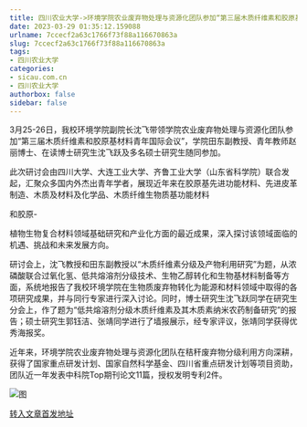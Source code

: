 ```yaml
---
title: 四川农业大学->环境学院农业废弃物处理与资源化团队参加“第三届木质纤维素和胶原基材料青年国际会议” | sicau.com.cn
date: 2023-03-29 01:35:12.159088
urlname: 7ccecf2a63c1766f73f88a116670863a
slug: 7ccecf2a63c1766f73f88a116670863a
tags: 
- 四川农业大学
categories:
- sicau.com.cn
- 四川农业大学
authorbox: false
sidebar: false
---
```

3月25-26日，我校环境学院副院长沈飞带领学院农业废弃物处理与资源化团队参加“第三届木质纤维素和胶原基材料青年国际会议”，学院田东副教授、青年教师赵丽博士、在读博士研究生沈飞跃及多名硕士研究生随同参加。

此次研讨会由四川大学、大连工业大学、齐鲁工业大学（山东省科学院）联合发起，汇聚众多国内外杰出青年学者，展现近年来在胶原基先进功能材料、先进皮革制造、木质及材料及化学品、木质纤维生物质基功能材料
<!--more-->
和胶原-

植物生物复合材料领域基础研究和产业化方面的最近成果，深入探讨该领域面临的机遇、挑战和未来发展方向。

研讨会上，沈飞教授和田东副教授以“木质纤维素分级及产物利用研究”为题，从浓磷酸联合过氧化氢、低共熔溶剂分级技术、生物乙醇转化和生物基材料制备等方面，系统地报告了我校环境学院在生物质废弃物转化为能源和材料领域中取得的各项研究成果，并与同行专家进行深入讨论。同时，博士研究生沈飞跃同学在研究生分会上，作了题为“低共熔溶剂分级木质纤维素及其木质素纳米农药制备研究”的报告；硕士研究生郭钰洁、张靖同学进行了墙报展示，经专家评议，张靖同学获得优秀海报奖。

近年来，环境学院农业废弃物处理与资源化团队在秸秆废弃物分级利用方向深耕，获得了国家重点研发计划、国家自然科学基金、四川省重点研发计划等项目资助，团队近一年发表中科院Top期刊论文11篇，授权发明专利2件。  

![图](https://news.sicau.edu.cn/__local/D/34/53/DBFFAAFA01357AAD574B63B9DFE_B3811484_208E5B.png)

[转入文章首发地址](https://news.sicau.edu.cn/info/1078/71548.htm)